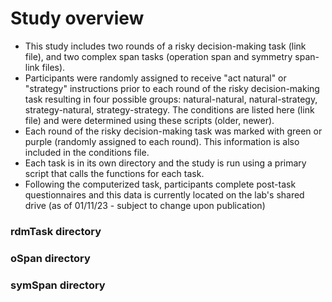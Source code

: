 # Study overview
- This study includes two rounds of a risky decision-making task (link file), and two complex span tasks (operation span and symmetry span- link files). 
- Participants were randomly assigned to receive "act natural" or "strategy" instructions prior to each round of the risky decision-making task resulting in four possible groups: natural-natural, natural-strategy, strategy-natural, strategy-strategy. The conditions are listed here (link file) and were determined using these scripts (older, newer). 
- Each round of the risky decision-making task was marked with green or purple (randomly assigned to each round). This information is also included in the conditions file.
- Each task is in its own directory and the study is run using a primary script that calls the functions for each task.
- Following the computerized task, participants complete post-task questionnaires and this data is currently located on the lab's shared drive (as of 01/11/23 - subject to change upon publication)



### rdmTask directory
### oSpan directory
### symSpan directory
